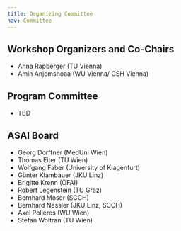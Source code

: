 ```yaml
---
title: Organizing Committee
nav: Committee
---
```


## Workshop Organizers and Co-Chairs
* Anna Rapberger (TU Vienna)
* Amin Anjomshoaa (WU Vienna/ CSH Vienna)

## Program Committee
- TBD

## ASAI Board
- Georg Dorffner (MedUni Wien)
- Thomas Eiter (TU Wien)
- Wolfgang Faber (University of Klagenfurt)
- Günter Klambauer (JKU Linz)
- Brigitte Krenn (ÖFAI)
- Robert Legenstein (TU Graz)
- Bernhard Moser (SCCH)
- Bernhard Nessler (JKU Linz, SCCH)
- Axel Polleres (WU Wien)
- Stefan Woltran (TU Wien)